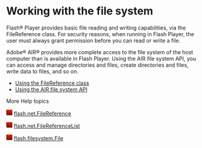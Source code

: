 # Working with the file system

Flash® Player provides basic file reading and writing capabilities, via the
FileReference class. For security reasons, when running in Flash Player, the
user must always grant permission before you can read or write a file.

Adobe® AIR® provides more complete access to the file system of the host
computer than is available in Flash Player. Using the AIR file system API, you
can access and manage directories and files, create directories and files, write
data to files, and so on.

- [Using the FileReference class](WS5b3ccc516d4fbf351e63e3d118a9b90204-7cf8.html)
- [Using the AIR file system API](WS789ea67d3e73a8b264d839a2122cf6e9175-8000.html)

More Help topics

![](../../img/flashplatformLinkIndicator.png)
[flash.net.FileReference](https://help.adobe.com/en_US/FlashPlatform/reference/actionscript/3/flash/net/FileReference.html)

![](../../img/flashplatformLinkIndicator.png)
[flash.net.FileReferenceList](https://help.adobe.com/en_US/FlashPlatform/reference/actionscript/3/flash/net/FileReferenceList.html)

![](../../img/flashplatformLinkIndicator.png)
[flash.filesystem.File](https://help.adobe.com/en_US/FlashPlatform/reference/actionscript/3/flash/filesystem/File.html)
